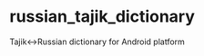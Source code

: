 russian_tajik_dictionary
========================

Tajik&lt;->Russian dictionary for Android platform
